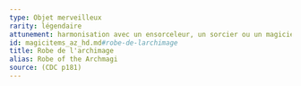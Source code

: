 ```yaml
---
type: Objet merveilleux
rarity: légendaire
attunement: harmonisation avec un ensorceleur, un sorcier ou un magicien exigée
id: magicitems_az_hd.md#robe-de-larchimage
title: Robe de l'archimage
alias: Robe of the Archmagi
source: (CDC p181)
---
```



